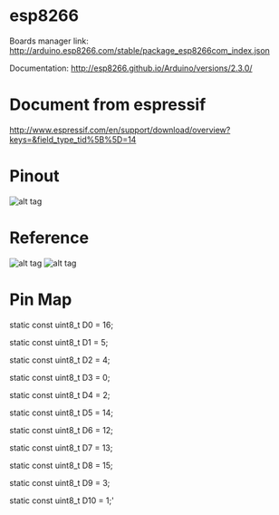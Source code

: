 # esp8266
Boards manager link: http://arduino.esp8266.com/stable/package_esp8266com_index.json

Documentation: http://esp8266.github.io/Arduino/versions/2.3.0/
# Document from espressif

http://www.espressif.com/en/support/download/overview?keys=&field_type_tid%5B%5D=14

# Pinout
![alt tag](https://s17.postimg.org/qvpai7mrj/esp8266_esp12e_horizontal-01.png)
# Reference

![alt tag](https://internetofhomethings.com/homethings/wp-content/uploads/2015/03/schematicNEW.jpg)
![alt tag](http://esp8266.ru/wp-content/uploads/scheme-full-autoprog1-1024x586.jpg)
# Pin Map

  static const uint8_t D0   = 16;

  static const uint8_t D1   = 5;

  static const uint8_t D2   = 4;

  static const uint8_t D3   = 0;

  static const uint8_t D4   = 2;

  static const uint8_t D5   = 14;
  
  static const uint8_t D6   = 12;
  
  static const uint8_t D7   = 13;
  
  static const uint8_t D8   = 15;
  
  static const uint8_t D9   = 3;
  
  static const uint8_t D10  = 1;'
